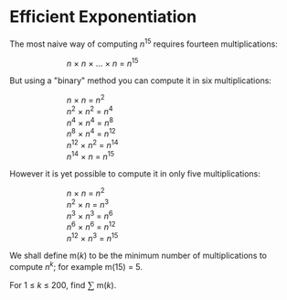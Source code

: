 # Efficient Exponentiation

<p>The most naive way of computing <i>n</i><sup>15</sup> requires fourteen multiplications:</p>
<p style="margin-left:100px;"><i>n</i> × <i>n</i> × ... × <i>n</i> = <i>n</i><sup>15</sup></p>
<p>But using a "binary" method you can compute it in six multiplications:</p>
<p style="margin-left:100px;"><i>n</i> × <i>n</i> = <i>n</i><sup>2</sup><br /><i>n</i><sup>2</sup> × <i>n</i><sup>2</sup> = <i>n</i><sup>4</sup><br /><i>n</i><sup>4</sup> × <i>n</i><sup>4</sup> = <i>n</i><sup>8</sup><br /><i>n</i><sup>8</sup> × <i>n</i><sup>4</sup> = <i>n</i><sup>12</sup><br /><i>n</i><sup>12</sup> × <i>n</i><sup>2</sup> = <i>n</i><sup>14</sup><br /><i>n</i><sup>14</sup> × <i>n</i> = <i>n</i><sup>15</sup></p>
<p>However it is yet possible to compute it in only five multiplications:</p>
<p style="margin-left:100px;"><i>n</i> × <i>n</i> = <i>n</i><sup>2</sup><br /><i>n</i><sup>2</sup> × <i>n</i> = <i>n</i><sup>3</sup><br /><i>n</i><sup>3</sup> × <i>n</i><sup>3</sup> = <i>n</i><sup>6</sup><br /><i>n</i><sup>6</sup> × <i>n</i><sup>6</sup> = <i>n</i><sup>12</sup><br /><i>n</i><sup>12</sup> × <i>n</i><sup>3</sup> = <i>n</i><sup>15</sup></p>
<p>We shall define m(<i>k</i>) to be the minimum number of multiplications to compute <i>n</i><sup><i>k</i></sup>; for example m(15) = 5.</p>
<p>For 1 ≤ <i>k</i> ≤ 200, find <span style="font-family:'times new roman';font-size:13pt;">∑</span> m(<i>k</i>).</p>

